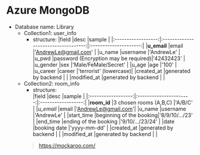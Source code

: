 # Azure MongoDB
- Database name: Library
  - Collection1: user_info
    - structure: 
      |field               |desc                                 |sample                 |
      |:------------------:|:-----------------------------------:|:---------------------:|
      |**u_email**         |email                                |'AndrewLe@gmail.com'   |
      |u_name              |username                             |'AndrewLe'             |
      |u_pwd               |password (Encryption may be required)|'42432423'             |
      |u_gender            |sex                                  |'Male/FeMale/Secret'   |
      |u_age               |age                                  |'100'                  |
      |u_career            |career                               |'terrorist' (lowercase)|
      |created_at          |generated by backend                 |                       |
      |modified_at         |generated by backend                 |                       | 
  - Collection2: room_info
    - structure:  
      |field               |desc                    |sample              |
      |:------------------:|:----------------------:|:------------------:|
      |**room_id**         |3 chosen rooms (A,B,C)  |'A/B/C' |
      |*u_email*           |email                   |'AndrewLe@gmail.com'|
      |u_name              |username                |'AndrewLe'          |
      |start_time          |beginning of the booking|'8/9/10/.../23'     |
      |end_time            |ending of the booking   |'9/10/.../23/24'    |
      |date                |booking date            |'yyyy-mm-dd'        |
      |created_at          |generated by backend    |                    |
      |modified_at         |generated by backend    |                    |
    > https://mockaroo.com/

